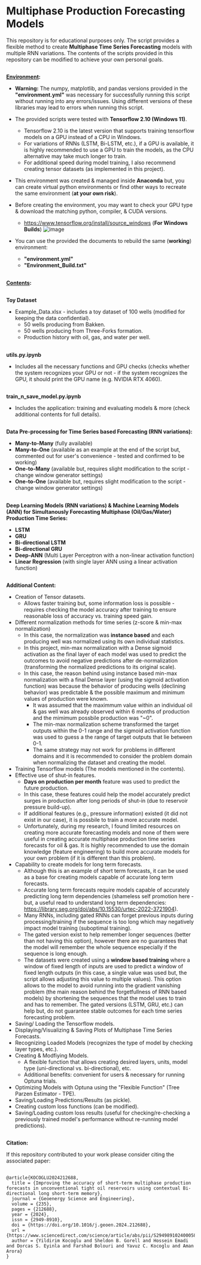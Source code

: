 # Multiphase Production Forecasting Models

This repository is for educational purposes only. The script provides a flexible method to create **Multiphase Time Series Forecasting** models with multiple RNN variations. 
The contents of the scripts provided in this repository can be modified to achieve your own personal goals.

##
**<ins>Environment</ins>:**
- **Warning:** The numpy, matplotlib, and pandas versions provided in the **"environment.yml"** was necessary for successfully running this script without running into any errors/issues. Using different versions of these libraries may lead to errors when running this script.

- The provided scripts were tested with **Tensorflow 2.10 (Windows 11)**.
    - Tensorflow 2.10 is the latest version that supports training tensorflow models on a GPU instead of a CPU in Windows.
    - For variations of RNNs (LSTM, Bi-LSTM, etc.), if a GPU is available, it is highly recommended to use a GPU to train the models, as the CPU alternative may take much longer to train.
    - For additional speed during model training, I also recommend creating tensor datasets (as implemented in this project).
- This environment was created & managed inside **Anaconda** but, you can create virtual python environments or find other ways to recreate the same environment (**at your own risk**).  
- Before creating the environment, you may want to check your GPU type & download the matching  python, compiler, & CUDA versions.
    - https://www.tensorflow.org/install/source_windows (**For Windows Builds**)
![image](https://github.com/user-attachments/assets/70eedab5-bdee-4ba8-a7a5-8b3e73441a2c)
- You can use the provided the documents to rebuild the same (**working**) environment:
    - **"environment.yml"**
    - **"Environment_Build.txt"** 

##
**<ins>Contents</ins>:**

## 
**Toy Dataset**
- Example_Data.xlsx - includes a toy dataset of 100 wells (modified for keeping the data confidential).
    - 50 wells producing from Bakken.
    - 50 wells producing from Three-Forks formation.
    - Production history with oil, gas, and water per well.     
##
**utils.py.ipynb**
- Includes all the necessary functions and GPU checks (checks whether the system recognizes your GPU or not - if the system recognizes the GPU, it should print the GPU name (e.g. NVIDIA RTX 4060).

##
**train_n_save_model.py.ipynb**
- Includes the application: training and evaluating models & more (check additional contents for full details).

##
**Data Pre-processing for Time Series based Forecasting (RNN variations):**
- **Many-to-Many** (fully available)
- **Many-to-One** (available as an example at the end of the script but, commented out for user's convenience - tested and confirmed to be working)
- **One-to-Many** (available but, requires slight modification to the script - change window generator settings)
- **One-to-One** (available but, requires slight modification to the script - change window generator settings)

##
**Deep Learning Models (RNN variations) & Machine Learning Models (ANN) for Simultanously Forecasting Multiphase (Oil/Gas/Water) Production Time Series:**
- **LSTM**
- **GRU**
- **Bi-directional LSTM**
- **Bi-directional GRU**
- **Deep-ANN** (Multi Layer Perceptron with a non-linear activation function)
- **Linear Regression** (with single layer ANN using a linear activation function)

##
**Additional Content:**
- Creation of Tensor datasets.
    - Allows faster training but, some information loss is possible - requires checking the model accuracy after training to ensure reasonable loss of accuracy vs. training speed gain.
- Different normalization methods for time series (z-score & min-max normalization)
    - In this case, the normalization was **instance based** and each producing well was normalized using its own individual statistics.
    - In this project, min-max normalization with a Dense sigmoid activation as the final layer of each model was used to predict the outcomes to avoid negative predictions after de-normalization (transforming the normalized predictions to its original scale).
    - In this case, the reason behind using instance based min-max normalization with a final Dense layer (using the sigmoid activation function) was because the behavior of producing wells (declining behavior) was predictable & the possible maximum and minimum values of production were known.
        - It was assumed that the maximmum value within an individual oil & gas well was already observed within 6 months of production and the mimimum possbile production was "~0".
        - The min-max normalization scheme transformed the target outputs within the 0-1 range and the sigmoid activation function was used to guess a the range of target outputs that lie between 0-1.
        - The same strategy may not work for problems in different domains and it is recommended to consider the problem domain when normalizing the dataset and creating the model.
- Training Tensorflow models (The models mentioned in the contents).
- Effective use of shut-in features.
    - **Days on production per month** feature was used to predict the future production.
    - In this case, these features could help the model accurately predict surges in production after long periods of shut-in (due to reservoir pressure build-up).
    - If additional features (e.g., pressure information) existed (it did not exist in our case), it is possbile to train a more accurate model.
    - Unfortunately, during my research, I found limited resources on creating more accurate forecasting models and none of them were useful in creating accurate multiphase production time series forecasts for oil & gas. It is highly recommended to use the domain knowledge (feature engineering) to build more accurate models for your own problem (if it is different than this problem).
- Capability to create models for long term forecasts.
    - Although this is an example of short term forecasts, it can be used as a base for creating models capable of accurate long term forecasts.
    - Accurate long term forecasts require models capable of accurately predicting long term dependencies (shameless self promotion here - but, a useful read to understand long term dependencies: https://library.seg.org/doi/abs/10.15530/urtec-2022-3721904).
    - Many RNNs, including gated RNNs can forget previous inputs during processing/training if the sequence is too long which may negatively impact model training (suboptimal training).
    - The gated version exist to help remember longer sequences (better than not having this option), however there are no guarantees that the model will remember the whole sequence especially if the sequence is long enough.
    - The datasets were created using a **window based training** where a window of fixed length of inputs are used to predict a window of fixed length outputs (in this case, a single value was used but, the script allows adjusting this value to multiple values). This option allows to the model to avoid running into the gradient vanishing problem (the main reason behind the forgetfullness of RNN based models) by shortening the sequences that the model uses to train and has to remember. The gated versions (LSTM, GRU, etc.) can help but, do not guarantee stable outcomes for each time series forecasting problem.
- Saving/ Loading the Tensorflow models.
- Displaying/Visualizing & Saving Plots of Multiphase Time Series Forecasts.
- Recognizing Loaded Models (recognizes the type of model by checking layer types, etc.).
- Creating & Modfiying Models.
    - A flexible function that allows creating desired layers, units,  model type (uni-directional vs. bi-directional), etc.
    - Additional benefits: convenient for users & necessary for running Optuna trials.
- Optimizing Models with Optuna using the "Flexible Function" (Tree Parzen Estimator - TPE).
- Saving/Loading Predictions/Results (as pickle).
- Creating custom loss functions (can be modified).
- Saving/Loading custom loss results (useful for checking/re-checking a previously trained model's performance without re-running model predictions).

##
**Citation:**

If this repository contributed to your work please consider citing the associated paper:

##
    
    @article{KOCOGLU2024212688,
      title = {Improving the accuracy of short-term multiphase production forecasts in unconventional tight oil reservoirs using contextual Bi-directional long short-term memory},
      journal = {Geoenergy Science and Engineering},
      volume = {235},
      pages = {212688},
      year = {2024},
      issn = {2949-8910},
      doi = {https://doi.org/10.1016/j.geoen.2024.212688},
      url = {https://www.sciencedirect.com/science/article/abs/pii/S2949891024000587},
      author = {Yildirim Kocoglu and Sheldon B. Gorell and Hossein Emadi and Dorcas S. Eyinla and Farshad Bolouri and Yavuz C. Kocoglu and Aman Arora}    
    }
